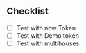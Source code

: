 ## Checklist
<!-- ignore-task-list-start -->
- [ ] Test with now Token
- [ ] Test with Demo token
- [ ] Test with multihouses
<!-- ignore-task-list-end -->
